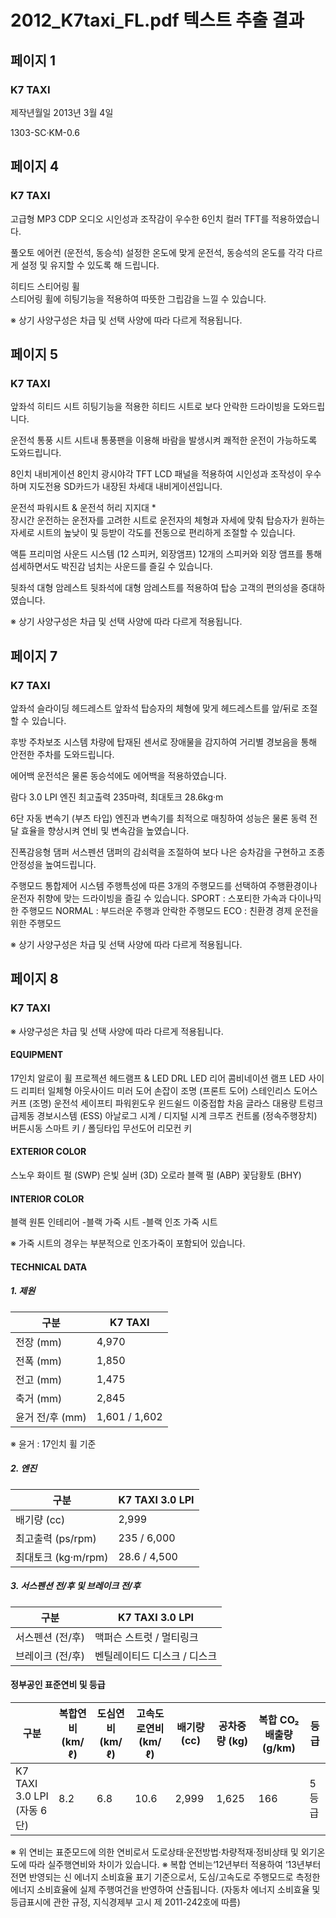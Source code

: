 # 2012_K7taxi_FL.pdf 텍스트 추출 결과

## 페이지 1

### K7 TAXI

제작년월일
2013년 3월 4일
 
1303-SC·KM-0.6

## 페이지 4

### K7 TAXI

고급형 MP3 CDP 오디오 
시인성과 조작감이 우수한 6인치 컬러 TFT를 적용하였습니다. 

풀오토 에어컨 (운전석, 동승석)
설정한 온도에 맞게 운전석, 동승석의 온도를 각각 다르게 설정 및 유지할 수 있도록 해 드립니다.

히티드 스티어링 휠  
스티어링 휠에 히팅기능을 적용하여 따뜻한 그립감을 느낄 수 있습니다.

※ 상기 사양구성은 차급 및 선택 사양에 따라 다르게 적용됩니다.

## 페이지 5

### K7 TAXI

앞좌석 히티드 시트
히팅기능을 적용한 히티드 시트로 보다 안락한 드라이빙을 도와드립니다.

운전석 통풍 시트
시트내 통풍팬을 이용해 바람을 발생시켜 쾌적한 운전이 가능하도록 도와드립니다.

8인치 내비게이션
8인치 광시야각 TFT LCD 패널을 적용하여 시인성과 조작성이 우수하며 지도전용 SD카드가 내장된 차세대 내비게이션입니다.

운전석 파워시트  & 운전석 허리 지지대 *   
장시간 운전하는 운전자를 고려한 시트로 운전자의 체형과 자세에 맞춰 탑승자가 원하는 자세로 시트의 높낮이 및 등받이 각도를 전동으로 편리하게 조절할 수 있습니다.

액튠 프리미엄 사운드 시스템 (12 스피커, 외장앰프)
12개의 스피커와 외장 앰프를 통해 섬세하면서도 박진감 넘치는 사운드를 즐길 수 있습니다.

뒷좌석 대형 암레스트 
뒷좌석에 대형 암레스트를 적용하여 탑승 고객의 편의성을 증대하였습니다.

※ 상기 사양구성은 차급 및 선택 사양에 따라 다르게 적용됩니다.

## 페이지 7

### K7 TAXI

앞좌석 슬라이딩 헤드레스트 
앞좌석 탑승자의 체형에 맞게 헤드레스트를 앞/뒤로 조절할 수 있습니다.

후방 주차보조 시스템 
차량에 탑재된 센서로 장애물을 감지하여 거리별 경보음을 통해 안전한 주차를 도와드립니다.

에어백 
운전석은 물론 동승석에도 에어백을 적용하였습니다.

람다 3.0 LPI 엔진
최고출력 235마력, 최대토크 28.6kg·m

6단 자동 변속기 (부츠 타입)
엔진과 변속기를 최적으로 매칭하여 성능은 물론 동력 전달 효율을 향상시켜 연비 및 변속감을 높였습니다.

진폭감응형 댐퍼
서스펜션 댐퍼의 감쇠력을 조절하여 보다 나은 승차감을 구현하고 조종안정성을 높여드립니다.

주행모드 통합제어 시스템
주행특성에 따른 3개의 주행모드를 선택하여 주행환경이나 운전자 취향에 맞는 드라이빙을 즐길 수 있습니다.
SPORT : 스포티한 가속과 다이나믹한 주행모드 
NORMAL : 부드러운 주행과 안락한 주행모드
ECO : 친환경 경제 운전을 위한 주행모드

※ 상기 사양구성은 차급 및 선택 사양에 따라 다르게 적용됩니다.

## 페이지 8

### K7 TAXI

※ 사양구성은 차급 및 선택 사양에 따라 다르게 적용됩니다.

#### EQUIPMENT

17인치 알로이 휠 
프로젝션 헤드램프 & LED DRL
LED 리어 콤비네이션 램프 
LED 사이드 리피터 일체형 아웃사이드 미러
도어 손잡이 조명  (프론트 도어)
스테인리스 도어스커프 (조명)
운전석 세이프티 파워윈도우
윈드쉴드 이중접합 차음 글라스
대용량 트렁크
급제동 경보시스템 (ESS)
아날로그 시계 / 디지털 시계
크루즈 컨트롤 (정속주행장치)
버튼시동 스마트 키 / 폴딩타입 무선도어 리모컨 키

#### EXTERIOR COLOR

스노우 화이트 펄 (SWP)
은빛 실버 (3D)
오로라 블랙 펄 (ABP)
꽃담황토 (BHY)

#### INTERIOR COLOR

블랙 원톤 인테리어
-블랙 가죽 시트
-블랙 인조 가죽 시트

※ 가죽 시트의 경우는 부분적으로 인조가죽이 포함되어 있습니다.

#### TECHNICAL DATA

##### 1. 제원

| 구분             | K7 TAXI     |
|------------------|-------------|
| 전장 (mm)        | 4,970       |
| 전폭 (mm)        | 1,850       |
| 전고 (mm)        | 1,475       |
| 축거 (mm)        | 2,845       |
| 윤거 전/후 (mm)  | 1,601 / 1,602 |

※ 윤거 : 17인치 휠 기준

##### 2. 엔진

| 구분                | K7 TAXI 3.0 LPI         |
|---------------------|--------------------------|
| 배기량 (cc)         | 2,999                    |
| 최고출력 (ps/rpm)   | 235 / 6,000              |
| 최대토크 (kg·m/rpm) | 28.6 / 4,500             |

##### 3. 서스펜션 전/후 및 브레이크 전/후

| 구분                | K7 TAXI 3.0 LPI              |
|---------------------|-------------------------------|
| 서스펜션 (전/후)     | 맥퍼슨 스트럿 / 멀티링크      |
| 브레이크 (전/후)     | 벤틸레이티드 디스크 / 디스크  |

#### 정부공인 표준연비 및 등급

| 구분                           | 복합연비 (km/ℓ) | 도심연비 (km/ℓ) | 고속도로연비 (km/ℓ) | 배기량 (cc) | 공차중량 (kg) | 복합 CO₂ 배출량 (g/km) | 등급  |
|--------------------------------|------------------|-------------------|------------------------|--------------|------------------|---------------------------|--------|
| K7 TAXI 3.0 LPI (자동 6단)     | 8.2              | 6.8               | 10.6                   | 2,999        | 1,625            | 166                       | 5등급 |

※ 위 연비는 표준모드에 의한 연비로서 도로상태·운전방법·차량적재·정비상태 및 외기온도에 따라 실주행연비와 차이가 있습니다.
※ 복합 연비는‘12년부터 적용하여 ‘13년부터 전면 반영되는 신 에너지 소비효율 표기 기준으로서, 도심/고속도로 주행모드로 측정한 에너지 소비효율에 실제 주행여건을 반영하여 산출됩니다. (자동차 에너지 소비효율 및 등급표시에 관한 규정, 지식경제부 고시 제 2011-242호에 따름)


